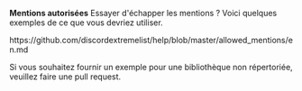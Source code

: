 **Mentions autorisées** Essayer d'échapper les mentions ? Voici quelques exemples de ce que vous devriez utiliser.

https\://github.com/discordextremelist/help/blob/master/allowed_mentions/en.md

Si vous souhaitez fournir un exemple pour une bibliothèque non répertoriée, veuillez faire une pull request.
